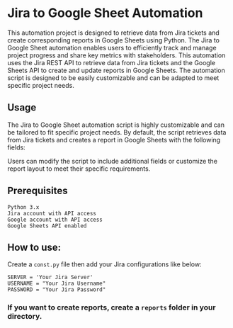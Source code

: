 # Jira to Google Sheet Automation
This automation project is designed to retrieve data from Jira tickets and create corresponding reports in Google Sheets using Python. The Jira to Google Sheet automation enables users to efficiently track and manage project progress and share key metrics with stakeholders.
This automation uses the Jira REST API to retrieve data from Jira tickets and the Google Sheets API to create and update reports in Google Sheets. The automation script is designed to be easily customizable and can be adapted to meet specific project needs.


## Usage
The Jira to Google Sheet automation script is highly customizable and can be tailored to fit specific project needs. By default, the script retrieves data from Jira tickets and creates a report in Google Sheets with the following fields:

Users can modify the script to include additional fields or customize the report layout to meet their specific requirements.

## Prerequisites
```
Python 3.x
Jira account with API access
Google account with API access
Google Sheets API enabled
```

## How to use:
Create a ```const.py``` file then add your Jira configurations like below:
``` 
SERVER = 'Your Jira Server'
USERNAME = "Your Jira Username"
PASSWORD = "Your Jira Password"
```

### If you want to create reports, create a ```reports``` folder in your directory.
